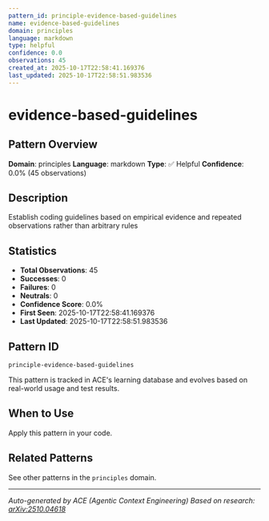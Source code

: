 ```yaml
---
pattern_id: principle-evidence-based-guidelines
name: evidence-based-guidelines
domain: principles
language: markdown
type: helpful
confidence: 0.0
observations: 45
created_at: 2025-10-17T22:58:41.169376
last_updated: 2025-10-17T22:58:51.983536
---
```

# evidence-based-guidelines

## Pattern Overview

**Domain**: principles
**Language**: markdown
**Type**: ✅ Helpful
**Confidence**: 0.0% (45 observations)

## Description

Establish coding guidelines based on empirical evidence and repeated observations rather than arbitrary rules

## Statistics

- **Total Observations**: 45
- **Successes**: 0
- **Failures**: 0
- **Neutrals**: 0
- **Confidence Score**: 0.0%
- **First Seen**: 2025-10-17T22:58:41.169376
- **Last Updated**: 2025-10-17T22:58:51.983536

## Pattern ID

```
principle-evidence-based-guidelines
```

This pattern is tracked in ACE's learning database and evolves based on real-world usage and test results.

## When to Use

Apply this pattern in your code.

## Related Patterns

See other patterns in the `principles` domain.

---

*Auto-generated by ACE (Agentic Context Engineering)*
*Based on research: [arXiv:2510.04618](https://arxiv.org/abs/2510.04618)*
